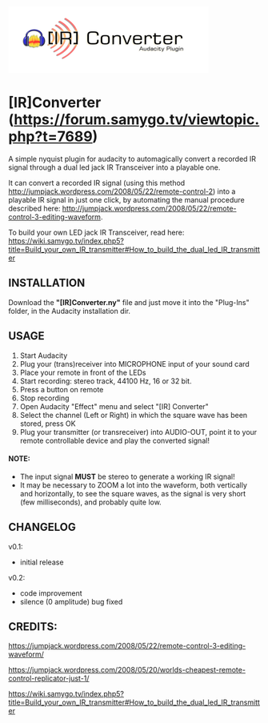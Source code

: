 ![IR-Converter Logo](/img/IRConverterLogo.png?raw=true "[IR]Converter Logo")

# [IR]Converter (https://forum.samygo.tv/viewtopic.php?t=7689)

A simple nyquist plugin for audacity to automagically convert a recorded IR signal through a dual led jack IR Transceiver into a playable one.

It can convert a recorded IR signal (using this method http://jumpjack.wordpress.com/2008/05/22/remote-control-2) into a playable IR signal in just one click, by automating the manual procedure described here: http://jumpjack.wordpress.com/2008/05/22/remote-control-3-editing-waveform.

To build your own LED jack IR Transceiver, read here: https://wiki.samygo.tv/index.php5?title=Build_your_own_IR_transmitter#How_to_build_the_dual_led_IR_transmitter

## INSTALLATION

Download the **"[IR]Converter.ny"** file and just move it into the "Plug-Ins" folder, in the Audacity installation dir.

## USAGE

1. Start Audacity
2. Plug your (trans)receiver into MICROPHONE input of your sound card
3. Place your remote in front of the LEDs
4. Start recording: stereo track, 44100 Hz, 16 or 32 bit.
5. Press a button on remote
6. Stop recording
7. Open Audacity "Effect" menu and select "[IR] Converter"
8. Select the channel (Left or Right) in which the square wave has been stored, press OK
9. Plug your transmitter (or transreceiver) into AUDIO-OUT, point it to your remote controllable device and play the converted signal!

#### NOTE:

- The input signal **MUST** be stereo to generate a working IR signal!
- It may be necessary to ZOOM a lot into the waveform, both vertically and horizontally, to see the square waves, as the signal is very short (few milliseconds), and probably quite low.

## CHANGELOG

v0.1:

- initial release

v0.2:

- code improvement
- silence (0 amplitude) bug fixed

## CREDITS:

https://jumpjack.wordpress.com/2008/05/22/remote-control-3-editing-waveform/

https://jumpjack.wordpress.com/2008/05/20/worlds-cheapest-remote-control-replicator-just-1/

https://wiki.samygo.tv/index.php5?title=Build_your_own_IR_transmitter#How_to_build_the_dual_led_IR_transmitter


